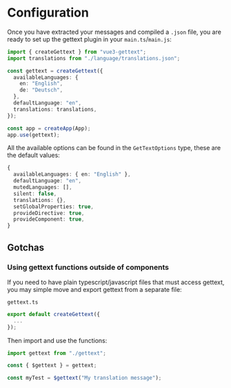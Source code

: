 # Configuration

Once you have extracted your messages and compiled a `.json` file, you are ready to set up the gettext plugin in your `main.ts`/`main.js`:

```ts
import { createGettext } from "vue3-gettext";
import translations from "./language/translations.json";

const gettext = createGettext({
  availableLanguages: {
    en: "English",
    de: "Deutsch",
  },
  defaultLanguage: "en",
  translations: translations,
});

const app = createApp(App);
app.use(gettext);
```

All the available options can be found in the `GetTextOptions` type, these are the default values:

```ts
{
  availableLanguages: { en: "English" },
  defaultLanguage: "en",
  mutedLanguages: [],
  silent: false,
  translations: {},
  setGlobalProperties: true,
  provideDirective: true,
  provideComponent: true,
}
```

## Gotchas

### Using gettext functions outside of components

If you need to have plain typescript/javascript files that must access gettext, you may simple move and export gettext from a separate file:

`gettext.ts`

```ts
export default createGettext({
  ...
});
```

Then import and use the functions:

```ts
import gettext from "./gettext";

const { $gettext } = gettext;

const myTest = $gettext("My translation message");
```
